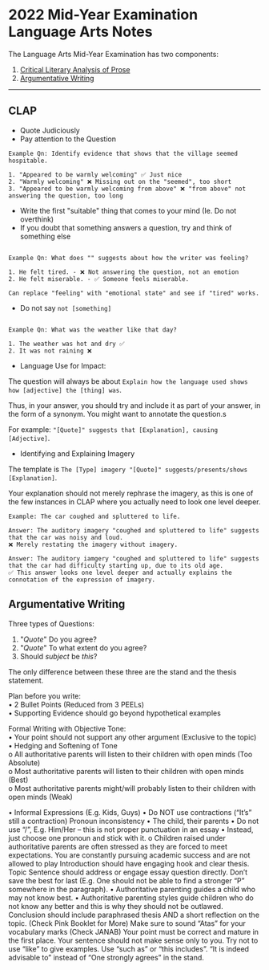 # 2022 Mid-Year Examination Language Arts Notes

The Language Arts Mid-Year Examination has two components:
1. [Critical Literary Analysis of Prose](#clap)
2. [Argumentative Writing](#argumentative-writing)

---

## CLAP

 - Quote Judiciously
 - Pay attention to the Question
```
Example Qn: Identify evidence that shows that the village seemed hospitable.

1. "Appeared to be warmly welcoming" ✅ Just nice
2. "Warmly welcoming" ❌ Missing out on the "seemed", too short
3. "Appeared to be warmly welcoming from above" ❌ "from above" not answering the question, too long
```
 - Write the first "suitable" thing that comes to your mind (Ie. Do not overthink)
 - If you doubt that something answers a question, try and think of something else

```

Example Qn: What does "" suggests about how the writer was feeling?

1. He felt tired. - ❌ Not answering the question, not an emotion
2. He felt miserable. - ✅ Someone feels miserable.

Can replace "feeling" with "emotional state" and see if "tired" works.

```

- Do not say `not [something]`

``` 

Example Qn: What was the weather like that day?

1. The weather was hot and dry ✅
2. It was not raining ❌
```

- Language Use for Impact:

The question will always be about `Explain how the language used shows how [adjective] the [thing] was`.

Thus, in your answer, you should try and include it as part of your answer, in the form of a synonym. You might want to annotate the question.s

For example: `"[Quote]" suggests that [Explanation], causing [Adjective]`.  

- Identifying and Explaining Imagery

The template is `The [Type] imagery "[Quote]" suggests/presents/shows [Explanation]`.

Your explanation should not merely rephrase the imagery, as this is one of the few instances in CLAP where you actually need to look one level deeper.

```
Example: The car coughed and spluttered to life.

Answer: The auditory imagery "coughed and spluttered to life" suggests that the car was noisy and loud. 
❌ Merely restating the imagery without imagery. 

Answer: The auditory iamgery "coughed and spluttered to life" suggests that the car had difficulty starting up, due to its old age. 
✅ This answer looks one level deeper and actually explains the connotation of the expression of imagery.
```

## Argumentative Writing

Three types of Questions:

1. "*Quote*" Do you agree?
2. "*Quote*" To what extent do you agree?
3. Should *subject* be *this*?

The only difference between these three are the stand and the thesis statement.

Plan before you write:  
    •	2 Bullet Points (Reduced from 3 PEELs)  
    •	Supporting Evidence should go beyond hypothetical examples  

Formal Writing with Objective Tone:  
    •	Your point should not support any other argument (Exclusive to the topic)  
    •	Hedging and Softening of Tone  
        o	All authoritative parents will listen to their children with open minds (Too Absolute)  
        o	Most authoritative parents will listen to their children with open minds (Best)  
        o	Most authoritative parents might/will probably listen to their children with open minds (Weak)  

        
•	Informal Expressions (E.g. Kids, Guys)
•	Do NOT use contractions (“It’s” still a contraction)
Pronoun inconsistency
•	The child, their parents
•	Do not use “/”, E.g. Him/Her – this is not proper punctuation in an essay
•	Instead, just choose one pronoun and stick with it.
o	Children raised under authoritative parents are often stressed as they are forced to meet expectations. You are constantly pursuing academic success and are not allowed to play
Introduction should have engaging hook and clear thesis.
Topic Sentence should address or engage essay question directly. Don’t save the best for last (E.g. One should not be able to find a stronger “P” somewhere in the paragraph).
•	Authoritative parenting guides a child who may not know best.
•	Authoritative parenting styles guide children who do not know any better and this is why they should not be outlawed.
Conclusion should include paraphrased thesis AND a short reflection on the topic. (Check Pink Booklet for More)
Make sure to sound “Atas” for your vocabulary marks (Check JANAB)
Your point must be correct and mature in the first place.
Your sentence should not make sense only to you.
Try not to use “like” to give examples. Use “such as” or “this includes”.
“It is indeed advisable to” instead of “One strongly agrees” in the stand.
